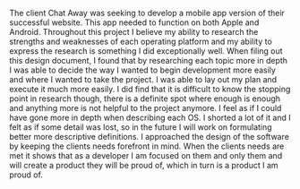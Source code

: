 The client Chat Away was seeking to develop a mobile app version of their successful website. This app needed to function on both Apple and Android. Throughout this project I believe my ability to research the strengths and weaknesses of each operating platform and my ability to express the research is something I did exceptionally well. 
When filing out this design document, I found that by researching each topic more in depth I was able to decide the way I wanted to begin development more easily and where I wanted to take the project. I was able to lay out my plan and execute it much more easily. I did find that it is difficult to know the stopping point in research though, there is a definite spot where enough is enough and anything more is not helpful to the project anymore. 
I feel as if I could have gone more in depth when describing each OS. I shorted a lot of it and I felt as if some detail was lost, so in the future I will work on formulating better more descriptive definitions. 
I approached the design of the software by keeping the clients needs forefront in mind. When the clients needs are met it shows that as a developer I am focused on them and only them and will create a product they will be proud of, which in turn is a product I am proud of. 
